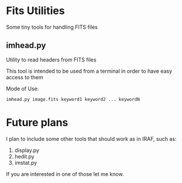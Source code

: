 # Fits Utilities
Some tiny tools for handling FITS files

## imhead.py

Utility to read headers from FITS files

This tool is intended to be used from a terminal in order to have easy access
to them

Mode of Use:

```shell
imhead.py image.fits keyword1 keyword2 ... keywordN
```


# Future plans
I plan to include some other tools that should work as in IRAF, such as:

1. display.py
2. hedit.py
3. imstat.py

If you are interested in one of those let me know.